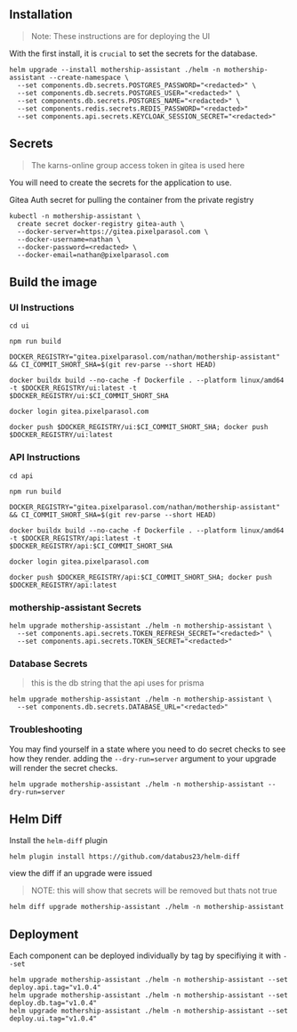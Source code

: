 ## Installation

> Note: These instructions are for deploying the UI

With the first install, it is `crucial` to set the secrets for the database.

```
helm upgrade --install mothership-assistant ./helm -n mothership-assistant --create-namespace \
  --set components.db.secrets.POSTGRES_PASSWORD="<redacted>" \
  --set components.db.secrets.POSTGRES_USER="<redacted>" \
  --set components.db.secrets.POSTGRES_NAME="<redacted>" \
  --set components.redis.secrets.REDIS_PASSWORD="<redacted>"
  --set components.api.secrets.KEYCLOAK_SESSION_SECRET="<redacted>"
```

## Secrets

> The karns-online group access token in gitea is used here

You will need to create the secrets for the application to use.

Gitea Auth secret for pulling the container from the private registry

```
kubectl -n mothership-assistant \
  create secret docker-registry gitea-auth \
  --docker-server=https://gitea.pixelparasol.com \
  --docker-username=nathan \
  --docker-password=<redacted> \
  --docker-email=nathan@pixelparasol.com
```

## Build the image

### UI Instructions

```
cd ui

npm run build

DOCKER_REGISTRY="gitea.pixelparasol.com/nathan/mothership-assistant" && CI_COMMIT_SHORT_SHA=$(git rev-parse --short HEAD)

docker buildx build --no-cache -f Dockerfile . --platform linux/amd64 -t $DOCKER_REGISTRY/ui:latest -t $DOCKER_REGISTRY/ui:$CI_COMMIT_SHORT_SHA

docker login gitea.pixelparasol.com

docker push $DOCKER_REGISTRY/ui:$CI_COMMIT_SHORT_SHA; docker push $DOCKER_REGISTRY/ui:latest
```

### API Instructions

```
cd api

npm run build

DOCKER_REGISTRY="gitea.pixelparasol.com/nathan/mothership-assistant" && CI_COMMIT_SHORT_SHA=$(git rev-parse --short HEAD)

docker buildx build --no-cache -f Dockerfile . --platform linux/amd64 -t $DOCKER_REGISTRY/api:latest -t $DOCKER_REGISTRY/api:$CI_COMMIT_SHORT_SHA

docker login gitea.pixelparasol.com

docker push $DOCKER_REGISTRY/api:$CI_COMMIT_SHORT_SHA; docker push $DOCKER_REGISTRY/api:latest
```

### mothership-assistant Secrets

```
helm upgrade mothership-assistant ./helm -n mothership-assistant \
  --set components.api.secrets.TOKEN_REFRESH_SECRET="<redacted>" \
  --set components.api.secrets.TOKEN_SECRET="<redacted>"
```

### Database Secrets

> this is the db string that the api uses for prisma

```
helm upgrade mothership-assistant ./helm -n mothership-assistant \
  --set components.db.secrets.DATABASE_URL="<redacted>"
```

### Troubleshooting

You may find yourself in a state where you need to do secret checks to see how they render.
adding the `--dry-run=server` argument to your upgrade will render the secret checks.

```
helm upgrade mothership-assistant ./helm -n mothership-assistant --dry-run=server
```

## Helm Diff

Install the `helm-diff` plugin

```
helm plugin install https://github.com/databus23/helm-diff
```

view the diff if an upgrade were issued

> NOTE: this will show that secrets will be removed but thats not true

```
helm diff upgrade mothership-assistant ./helm -n mothership-assistant
```

## Deployment

Each component can be deployed individually by tag by specifiying it with `--set`

```
helm upgrade mothership-assistant ./helm -n mothership-assistant --set deploy.api.tag="v1.0.4"
helm upgrade mothership-assistant ./helm -n mothership-assistant --set deploy.db.tag="v1.0.4"
helm upgrade mothership-assistant ./helm -n mothership-assistant --set deploy.ui.tag="v1.0.4"
```
